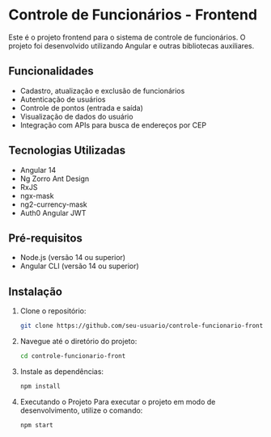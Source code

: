 # Controle de Funcionários - Frontend

Este é o projeto frontend para o sistema de controle de funcionários. O projeto foi desenvolvido utilizando Angular e outras bibliotecas auxiliares.

## Funcionalidades

- Cadastro, atualização e exclusão de funcionários
- Autenticação de usuários
- Controle de pontos (entrada e saída)
- Visualização de dados do usuário
- Integração com APIs para busca de endereços por CEP

## Tecnologias Utilizadas

- Angular 14
- Ng Zorro Ant Design
- RxJS
- ngx-mask
- ng2-currency-mask
- Auth0 Angular JWT

## Pré-requisitos

- Node.js (versão 14 ou superior)
- Angular CLI (versão 14 ou superior)

## Instalação

1. Clone o repositório:

   ```bash
   git clone https://github.com/seu-usuario/controle-funcionario-front.git
2. Navegue até o diretório do projeto:

   ```bash
   cd controle-funcionario-front
   
3. Instale as dependências:

   ```bash
   npm install
   
4. Executando o Projeto
Para executar o projeto em modo de desenvolvimento, utilize o comando:

   ```bash
   npm start   
